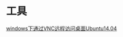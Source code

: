 










# 工具
[windows下通过VNC远程访问桌面Ubuntu14.04](https://blog.csdn.net/jiangchao3392/article/details/73251175)<br>
